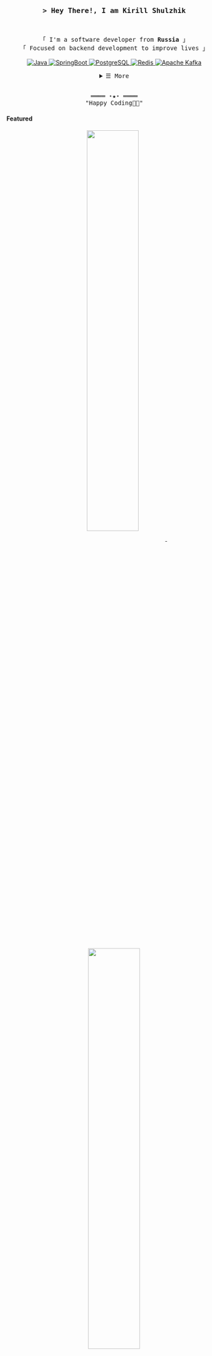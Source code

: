<!-- https://github.com/ShahriarShafin/ -->
<!-- April 15, 2021 -->
<!-- LEAVE A STAR, IF YOU LIKE IT ! -->

<!-- Profile Views Counter -->
<!-- Title -->
<h3 align="center">
        <samp>&gt; Hey There!, I am
                <b><a target="_blank">Kirill Shulzhik</a></b>
        </samp>
</h3>
<br>

<p align="center">
        <!-- Intro -->
        <samp>
                「 I'm a software developer from <b>Russia</b> 」
                <br>
                「 Focused on backend development to improve lives </b> 」
                <br>
                <br>
        </samp>
        <!-- Technologies -->
        <!-- Java -->
        <a href="https://github.com/lirik1254?tab=repositories" target="_blank"><img alt="Java"
                        src="https://img.shields.io/badge/Java-ED8B00?style=for-the-badge&logo=openjdk&logoColor=white">
        </a>
        <!-- SpringBoot -->
        <a href="https://github.com/lirik1254?tab=repositories" target="_blank"><img alt="SpringBoot"
                        src="https://img.shields.io/badge/SpringBoot-6DB33F?style=for-the-badge&&logo=Spring&logoColor=white">
        </a>
        <!-- PostgreSQL -->
        <a href="https://github.com/lirik1254?tab=repositories" target="_blank"><img alt="PostgreSQL"
                        src="https://img.shields.io/badge/PostgreSQL-316192?style=for-the-badge&logo=postgresql&logoColor=white">
        </a>
        <!-- Redis -->
        <a href="https://github.com/lirik1254?tab=repositories" target="_blank"><img alt="Redis"
                        src="https://img.shields.io/badge/Redis-DC382D?style=for-the-badge&logo=redis&logoColor=white">
        </a>
        <!-- Apache Kafka -->
        <a href="https://github.com/lirik1254?tab=repositories" target="_blank"><img alt="Apache Kafka"
                        src="https://img.shields.io/badge/Apache_Kafka-231F20?style=for-the-badge&logo=apache-kafka&logoColor=white">
        </a>
</p>

<!-- Details Section -->
<details align="center">
    <summary> <samp>&#9776; More</samp></summary>
    <p align="center">
        <br>
        <!-- Activity Widget -->
        <img alt="Kirill SHulzhik's GitHub Stats"
                src="https://github-readme-stats.vercel.app/api?username=lirik1254&show_icons=true&theme=radical" />
        <br>
          <img src="https://github-readme-stats.vercel.app/api/top-langs?username=lirik1254&locale=en&hide_title=false&layout=compact&card_width=320&langs_count=5&theme=dracula&hide_border=false&order=2" height="150" alt="languages graph"  />    
        <!-- Social Links -->
        <p>Find me on</p>
        <!-- Telegram -->
        <a href="https://t.me/shulzhkv" target="_blank"><img alt="Telegram"
                src="https://img.shields.io/badge/-Telegram-0088cc?style=flat-square&logo=Telegram&logoColor=white">
        </a>
    </p>
</details>
<br>

<!-- Footer -->
<samp>
    <p align="center">
        ════ ⋆★⋆ ════
        <br>
        "Happy Coding👨‍💻"
    </p>
</samp>

<!-- Featured Repositories -->
#### Featured

<p align="center">
<a href="https://github.com/lirik1254/backend-academy">
<img width='49%' align="center"src="https://github-readme-stats.vercel.app/api/pin/?username=lirik1254&repo=backend-academy&border_color=02D892&bg_color=0D1117&title_color=C9D1D9&text_color=8B949E&icon_color=02D892" />
</a>
<span>&nbsp;</span>
<a href="https://github.com/lirik1254/hse-works">
<img width='49%' align="center"src="https://github-readme-stats.vercel.app/api/pin/?username=lirik1254&repo=hse-works&border_color=02D892&bg_color=0D1117&title_color=C9D1D9&text_color=8B949E&icon_color=02D892" />
</a>
</p>

<p align="center">
<a href="https://github.com/lirik1254/bankapi-greendata-test">
<img width='49%' align="center"src="https://github-readme-stats.vercel.app/api/pin/?username=lirik1254&repo=bankapi-greendata-test&border_color=02D892&bg_color=0D1117&title_color=C9D1D9&text_color=8B949E&icon_color=02D892" />
</a>
<span>&nbsp;</span>
<a href="https://github.com/lirik1254/github-actions">
<img width='49%' align="center"src="https://github-readme-stats.vercel.app/api/pin/?username=lirik1254&repo=github-actions&border_color=02D892&bg_color=0D1117&title_color=C9D1D9&text_color=8B949E&icon_color=02D892" />
</a>
</p>
